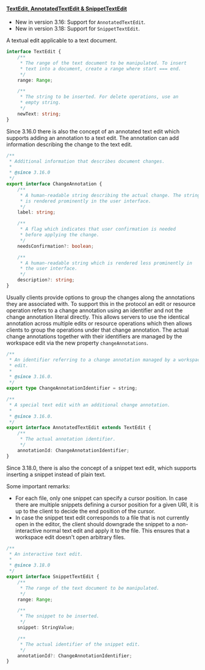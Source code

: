 #### <a href="#textEdit" name="textEdit" class="anchor"> TextEdit, AnnotatedTextEdit & SnippetTextEdit </a>

- New in version 3.16: Support for `AnnotatedTextEdit`.
- New in version 3.18: Support for `SnippetTextEdit`.


A textual edit applicable to a text document.

```typescript
interface TextEdit {
	/**
	 * The range of the text document to be manipulated. To insert
	 * text into a document, create a range where start === end.
	 */
	range: Range;

	/**
	 * The string to be inserted. For delete operations, use an
	 * empty string.
	 */
	newText: string;
}
```
Since 3.16.0 there is also the concept of an annotated text edit which supports adding an annotation to a text edit. The annotation can add information describing the change to the text edit.

<div class="anchorHolder"><a href="#changeAnnotation" name="changeAnnotation" class="linkableAnchor"></a></div>

```typescript
/**
 * Additional information that describes document changes.
 *
 * @since 3.16.0
 */
export interface ChangeAnnotation {
	/**
	 * A human-readable string describing the actual change. The string
	 * is rendered prominently in the user interface.
	 */
	label: string;

	/**
	 * A flag which indicates that user confirmation is needed
	 * before applying the change.
	 */
	needsConfirmation?: boolean;

	/**
	 * A human-readable string which is rendered less prominently in
	 * the user interface.
	 */
	description?: string;
}
```

Usually clients provide options to group the changes along the annotations they are associated with. To support this in the protocol an edit or resource operation refers to a change annotation using an identifier and not the change annotation literal directly. This allows servers to use the identical annotation across multiple edits or resource operations which then allows clients to group the operations under that change annotation. The actual change annotations together with their identifiers are managed by the workspace edit via the new property `changeAnnotations`.

<div class="anchorHolder"><a href="#changeAnnotationIdentifier" name="changeAnnotationIdentifier" class="linkableAnchor"></a></div>

```typescript
/**
 * An identifier referring to a change annotation managed by a workspace
 * edit.
 *
 * @since 3.16.0.
 */
export type ChangeAnnotationIdentifier = string;
```

<div class="anchorHolder"><a href="#annotatedTextEdit" name="annotatedTextEdit" class="linkableAnchor"></a></div>

```typescript
/**
 * A special text edit with an additional change annotation.
 *
 * @since 3.16.0.
 */
export interface AnnotatedTextEdit extends TextEdit {
	/**
	 * The actual annotation identifier.
	 */
	annotationId: ChangeAnnotationIdentifier;
}
```

Since 3.18.0, there is also the concept of a snippet text edit, which supports inserting a snippet instead of plain text.

Some important remarks:
- For each file, only one snippet can specify a cursor position. In case there are multiple snippets defining a cursor position for a given URI, it is up to the client to decide the end position of the cursor.
- In case the snippet text edit corresponds to a file that is not currently open in the editor, the client should downgrade the snippet to a non-interactive normal text edit and apply it to the file. This ensures that a workspace edit doesn't open arbitrary files.

<div class="anchorHolder"><a href="#snippetTextEdit" name="snippetTextEdit" class="linkableAnchor"></a></div>

```typescript
/**
 * An interactive text edit.
 *
 * @since 3.18.0
 */
export interface SnippetTextEdit {
	/**
	 * The range of the text document to be manipulated.
	 */
	range: Range;

	/**
	 * The snippet to be inserted.
	 */
	snippet: StringValue;

	/**
	 * The actual identifier of the snippet edit.
	 */
	annotationId?: ChangeAnnotationIdentifier;
}
```